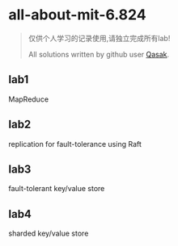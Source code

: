 # all-about-mit-6.824

> 仅供个人学习的记录使用,请独立完成所有lab!
>
> All solutions written by github user [Qasak](https://qasak.github.io/).    

## lab1

MapReduce

## lab2

replication for fault-tolerance using Raft

## lab3

fault-tolerant key/value store

## lab4

sharded key/value store